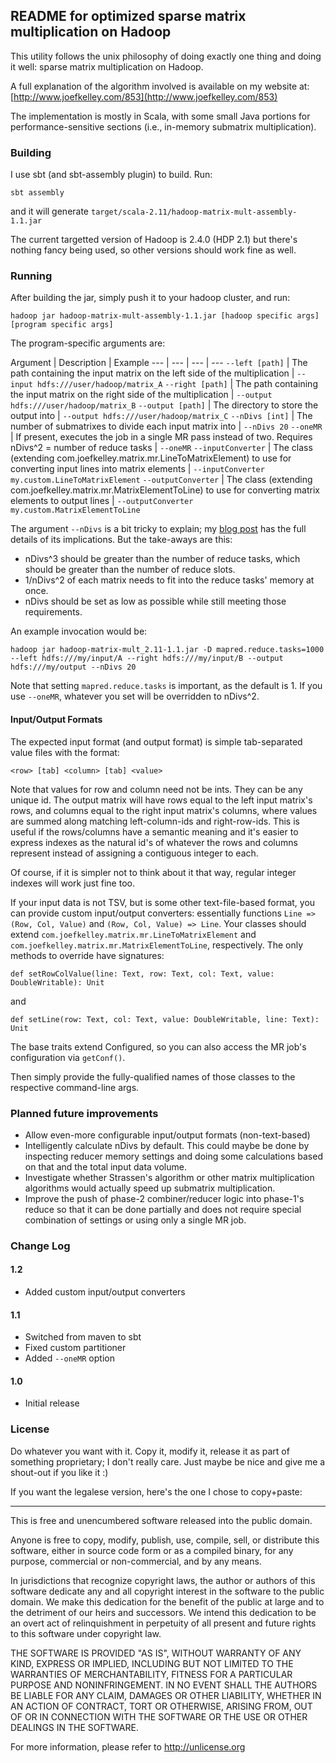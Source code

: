 ## README for optimized sparse matrix multiplication on Hadoop

This utility follows the unix philosophy of doing exactly one thing and doing it well: sparse matrix multiplication on Hadoop.

A full explanation of the algorithm involved is available on my website at: [http://www.joefkelley.com/853](http://www.joefkelley.com/853)

The implementation is mostly in Scala, with some small Java portions for performance-sensitive sections (i.e., in-memory submatrix multiplication).

### Building

I use sbt (and sbt-assembly plugin) to build. Run:

`sbt assembly`

and it will generate `target/scala-2.11/hadoop-matrix-mult-assembly-1.1.jar`

The current targetted version of Hadoop is 2.4.0 (HDP 2.1) but there's nothing fancy being used, so other versions should work fine as well.

### Running

After building the jar, simply push it to your hadoop cluster, and run:

`hadoop jar hadoop-matrix-mult-assembly-1.1.jar [hadoop specific args] [program specific args]`

The program-specific arguments are:

Argument | Description | Example
--- | --- | --- | ---
`--left [path]` | The path containing the input matrix on the left side of the multiplication | `--input hdfs:///user/hadoop/matrix_A`
`--right [path]` | The path containing the input matrix on the right side of the multiplication | `--output hdfs:///user/hadoop/matrix_B`
`--output [path]` | The directory to store the output into | `--output hdfs:///user/hadoop/matrix_C`
`--nDivs [int]` | The number of submatrixes to divide each input matrix into | `--nDivs 20`
`--oneMR` | If present, executes the job in a single MR pass instead of two. Requires nDivs^2 = number of reduce tasks | `--oneMR`
`--inputConverter` | The class (extending com.joefkelley.matrix.mr.LineToMatrixElement) to use for converting input lines into matrix elements | `--inputConverter my.custom.LineToMatrixElement`
`--outputConverter` | The class (extending com.joefkelley.matrix.mr.MatrixElementToLine) to use for converting matrix elements to output lines | `--outputConverter my.custom.MatrixElementToLine`

The argument `--nDivs` is a bit tricky to explain; my [blog post](http://www.joefkelley.com/?p=853) has the full details of its implications. But the take-aways are this:

* nDivs^3 should be greater than the number of reduce tasks, which should be greater than the number of reduce slots.
* 1/nDivs^2 of each matrix needs to fit into the reduce tasks' memory at once.
* nDivs should be set as low as possible while still meeting those requirements.

An example invocation would be:

`hadoop jar hadoop-matrix-mult_2.11-1.1.jar -D mapred.reduce.tasks=1000 --left hdfs:///my/input/A --right hdfs:///my/input/B --output hdfs:///my/output --nDivs 20`

Note that setting `mapred.reduce.tasks` is important, as the default is 1. If you use `--oneMR`, whatever you set will be overridden to nDivs^2.


#### Input/Output Formats

The expected input format (and output format) is simple tab-separated value files with the format:

`<row> [tab] <column> [tab] <value>`

Note that values for row and column need not be ints. They can be any unique id. The output matrix will have rows equal to the left input matrix's rows, and columns equal to the right input matrix's columns, where values are summed along matching left-column-ids and right-row-ids. This is useful if the rows/columns have a semantic meaning and it's easier to express indexes as the natural id's of whatever the rows and columns represent instead of assigning a contiguous integer to each.

Of course, if it is simpler not to think about it that way, regular integer indexes will work just fine too.

If your input data is not TSV, but is some other text-file-based format, you can provide custom input/output converters: essentially functions `Line => (Row, Col, Value)` and `(Row, Col, Value) => Line`. Your classes should extend `com.joefkelley.matrix.mr.LineToMatrixElement` and `com.joefkelley.matrix.mr.MatrixElementToLine`, respectively. The only methods to override have signatures:

`def setRowColValue(line: Text, row: Text, col: Text, value: DoubleWritable): Unit`

and

`def setLine(row: Text, col: Text, value: DoubleWritable, line: Text): Unit`

The base traits extend Configured, so you can also access the MR job's configuration via `getConf()`.

Then simply provide the fully-qualified names of those classes to the respective command-line args.


### Planned future improvements

* Allow even-more configurable input/output formats (non-text-based)
* Intelligently calculate nDivs by default. This could maybe be done by inspecting reducer memory settings and doing some calculations based on that and the total input data volume.
* Investigate whether Strassen's algorithm or other matrix multiplication algorithms would actually speed up submatrix multiplication.
* Improve the push of phase-2 combiner/reducer logic into phase-1's reduce so that it can be done partially and does not require special combination of settings or using only a single MR job.

### Change Log

#### 1.2
* Added custom input/output converters

#### 1.1
* Switched from maven to sbt
* Fixed custom partitioner
* Added `--oneMR` option

#### 1.0
* Initial release

### License

Do whatever you want with it. Copy it, modify it, release it as part of something proprietary; I don't really care. Just maybe be nice and give me a shout-out if you like it :)

If you want the legalese version, here's the one I chose to copy+paste:

<hr>

This is free and unencumbered software released into the public domain.

Anyone is free to copy, modify, publish, use, compile, sell, or
distribute this software, either in source code form or as a compiled
binary, for any purpose, commercial or non-commercial, and by any
means.

In jurisdictions that recognize copyright laws, the author or authors
of this software dedicate any and all copyright interest in the
software to the public domain. We make this dedication for the benefit
of the public at large and to the detriment of our heirs and
successors. We intend this dedication to be an overt act of
relinquishment in perpetuity of all present and future rights to this
software under copyright law.

THE SOFTWARE IS PROVIDED "AS IS", WITHOUT WARRANTY OF ANY KIND,
EXPRESS OR IMPLIED, INCLUDING BUT NOT LIMITED TO THE WARRANTIES OF
MERCHANTABILITY, FITNESS FOR A PARTICULAR PURPOSE AND NONINFRINGEMENT.
IN NO EVENT SHALL THE AUTHORS BE LIABLE FOR ANY CLAIM, DAMAGES OR
OTHER LIABILITY, WHETHER IN AN ACTION OF CONTRACT, TORT OR OTHERWISE,
ARISING FROM, OUT OF OR IN CONNECTION WITH THE SOFTWARE OR THE USE OR
OTHER DEALINGS IN THE SOFTWARE.

For more information, please refer to <http://unlicense.org>